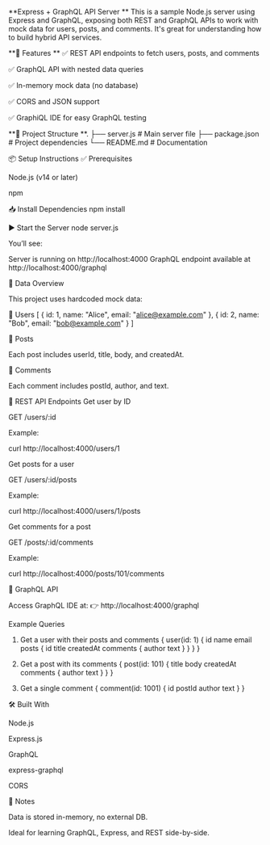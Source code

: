 **Express + GraphQL API Server
**
This is a sample Node.js server using Express and GraphQL, exposing both REST and GraphQL APIs to work with mock data for users, posts, and comments. It's great for understanding how to build hybrid API services.


**🚀 Features
**
✅ REST API endpoints to fetch users, posts, and comments

✅ GraphQL API with nested data queries

✅ In-memory mock data (no database)

✅ CORS and JSON support

✅ GraphiQL IDE for easy GraphQL testing


**📁 Project Structure
**.
├── server.js          # Main server file
├── package.json       # Project dependencies
└── README.md          # Documentation


📦 Setup Instructions
✅ Prerequisites

Node.js (v14 or later)

npm

📥 Install Dependencies
npm install

▶️ Start the Server
node server.js


You’ll see:

Server is running on http://localhost:4000
GraphQL endpoint available at http://localhost:4000/graphql

🧠 Data Overview

This project uses hardcoded mock data:

👤 Users
[
  { id: 1, name: "Alice", email: "alice@example.com" },
  { id: 2, name: "Bob", email: "bob@example.com" }
]

📝 Posts

Each post includes userId, title, body, and createdAt.

💬 Comments

Each comment includes postId, author, and text.

🔗 REST API Endpoints
Get user by ID

GET /users/:id

Example:

curl http://localhost:4000/users/1

Get posts for a user

GET /users/:id/posts

Example:

curl http://localhost:4000/users/1/posts

Get comments for a post

GET /posts/:id/comments

Example:

curl http://localhost:4000/posts/101/comments

🧪 GraphQL API

Access GraphQL IDE at:
👉 http://localhost:4000/graphql

Example Queries
1. Get a user with their posts and comments
{
  user(id: 1) {
    id
    name
    email
    posts {
      id
      title
      createdAt
      comments {
        author
        text
      }
    }
  }
}

2. Get a post with its comments
{
  post(id: 101) {
    title
    body
    createdAt
    comments {
      author
      text
    }
  }
}

3. Get a single comment
{
  comment(id: 1001) {
    id
    postId
    author
    text
  }
}

🛠️ Built With

Node.js

Express.js

GraphQL

express-graphql

CORS

📌 Notes

Data is stored in-memory, no external DB.

Ideal for learning GraphQL, Express, and REST side-by-side.
